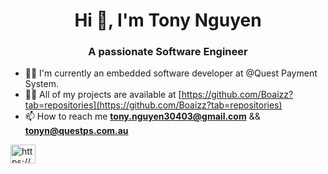 <h1 align="center">Hi 👋, I'm Tony Nguyen</h1>
<h3 align="center">A passionate Software Engineer</h3>

- 🧑‍💼 I'm currently an embedded software developer at @Quest Payment System.  
- 👨‍💻 All of my projects are available at [https://github.com/Boaizz?tab=repositories](https://github.com/Boaizz?tab=repositories)
- 📫 How to reach me **tony.nguyen30403@gmail.com** && **tonyn@questps.com.au**

<p align="left">
<a href="https://www.linkedin.com/in/toannguyen3004/" target="blank"><img align="center" src="https://raw.githubusercontent.com/rahuldkjain/github-profile-readme-generator/master/src/images/icons/Social/linked-in-alt.svg" alt="https://www.linkedin.com/in/toannguyen3004/" height="30" width="40" /></a>
</p>

<p><img align="left" src="https://github-readme-stats.vercel.app/api/top-langs?username=boaizz&show_icons=true&locale=en&layout=compact" alt="" /></p>
<p><img align="center" src="https://github-readme-streak-stats.herokuapp.com/?user=boaizz&" alt="" /></p>
